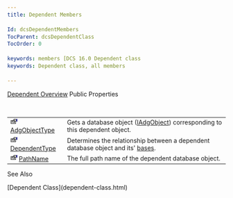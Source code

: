```yaml
---
title: Dependent Members

Id: dcsDependentMembers
TocParent: dcsDependentClass
TocOrder: 0

keywords: members [DCS 16.0 Dependent class
keywords: Dependent class, all members

---
```


[Dependent Overview](dependent-class.html) 
Public Properties

<br />


|      |      |
| ---- | ---- |
| <img height="16" alt="public property" src="images/property.bmp" width="16" border="0" /> [ AdgObjectType](dependent-class-adg-object-type-property.html) | Gets a database object ([IAdgObject](iadg-object-class.html)) corresponding to this dependent object. |
| <img height="16" alt="public property" src="images/property.bmp" width="16" border="0" /> [ DependentType](dependent-class-dependent-type-property.html) | Determines the relationship between a dependent database object and its' [ bases](iadg-object-class-bases-property.html). |
| <img height="16" alt="public property" src="images/property.bmp" width="16" border="0" /> [ PathName](dependent-class-path-name-property.html) | The full path name of the dependent database object. |



See Also

<dl />
      [Dependent Class](dependent-class.html)

